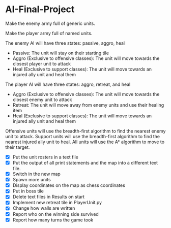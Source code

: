 # AI-Final-Project

Make the enemy army full of generic units.

Make the player army full of named units.

The enemy AI will have three states: passive, aggro, heal
- Passive: The unit will stay on their starting tile
- Aggro (Exclusive to offensive classes): The unit will move towards the closest player unit to attack
- Heal (Exclusive to support classes): The unit will move towards an injured ally unit and heal them  

The player AI will have three states: aggro, retreat, and heal
- Aggro (Exclusive to offensive classes): The unit will move towards the closest enemy unit to attack
- Retreat: The unit will move away from enemy units and use their healing item
- Heal (Exclusive to support classes): The unit will move towards an injured ally unit and heal them

Offensive units will use the breadth-first algorithm to find the nearest enemy unit to attack.
Support units will use the breadth-first algorithm to find the nearest injured ally unit to heal.
All units will use the A* algorithm to move to their target.

- [x] Put the unit rosters in a text file
- [x] Put the output of all print statements and the map into a different text file.
- [x] Switch in the new map
- [x] Spawn more units
- [x] Display coordinates on the map as chess coordinates
- [x] Put in boss tile
- [x] Delete text files in Results on start
- [x] Implement new retreat tile in PlayerUnit.py
- [x] Change how walls are written
- [x] Report who on the winning side survived
- [x] Report how many turns the game took